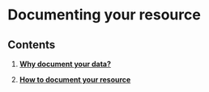 # Documenting your resource

## Contents

1. [**Why document your data?**](content/3_why_doc)

2. [**How to document your resource**](content/3_how_doc)